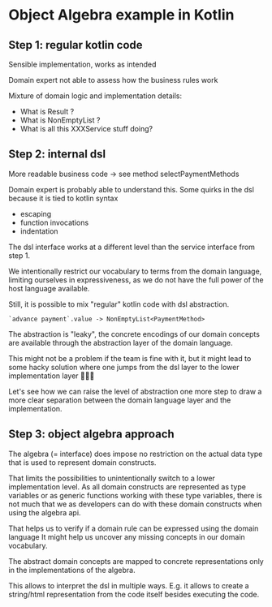# Object Algebra example in Kotlin

## Step 1: regular kotlin code

Sensible implementation, works as intended

Domain expert not able to assess how the business rules work

Mixture of domain logic and implementation details:
- What is Result ?
- What is NonEmptyList ?
- What is all this XXXService stuff doing?

## Step 2: internal dsl

More readable business code -> see method selectPaymentMethods

Domain expert is probably able to understand this.
Some quirks in the dsl because it is tied to kotlin syntax
 - escaping 
 - function invocations
 - indentation

The dsl interface works at a different level than the service interface
from step 1.

We intentionally restrict our vocabulary to terms from the domain language,
limiting ourselves in expressiveness, as we do not have the full power of the host 
language available.

Still, it is possible to mix "regular" kotlin code with dsl abstraction.

```
`advance payment`.value -> NonEmptyList<PaymentMethod>
```

The abstraction is "leaky", the concrete encodings of our domain concepts are available 
through the abstraction layer of the domain language.

This might not be a problem if the team is fine with it, but it might lead
to some hacky solution where one jumps from the dsl layer to the lower
implementation layer 🤷🏻‍♂️

Let's see how we can raise the level of abstraction one more step to draw a more
clear separation between the domain language layer and the implementation.

## Step 3: object algebra approach

The algebra (= interface) does impose no restriction on the actual
data type that is used to represent domain constructs.

That limits the possibilities to unintentionally switch to a lower implementation 
level. As all domain constructs are represented as type variables or as generic functions working with these type variables, 
there is not much that we as developers can do with these domain constructs when using the algebra api.

That helps us to verify if a domain rule can be expressed using the domain language
It might help us uncover any missing concepts in our domain vocabulary.

The abstract domain concepts are mapped to concrete representations only in the
implementations of the algebra.

This allows to interpret the dsl in multiple ways.
E.g. it allows to create a string/html representation from the code
itself besides executing the code.
